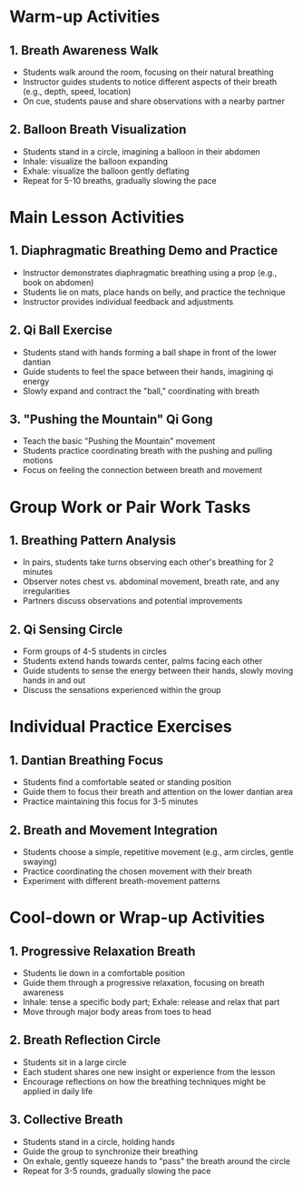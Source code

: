 # Warm-up Activities

## 1. Breath Awareness Walk
- Students walk around the room, focusing on their natural breathing
- Instructor guides students to notice different aspects of their breath (e.g., depth, speed, location)
- On cue, students pause and share observations with a nearby partner

## 2. Balloon Breath Visualization
- Students stand in a circle, imagining a balloon in their abdomen
- Inhale: visualize the balloon expanding
- Exhale: visualize the balloon gently deflating
- Repeat for 5-10 breaths, gradually slowing the pace

# Main Lesson Activities

## 1. Diaphragmatic Breathing Demo and Practice
- Instructor demonstrates diaphragmatic breathing using a prop (e.g., book on abdomen)
- Students lie on mats, place hands on belly, and practice the technique
- Instructor provides individual feedback and adjustments

## 2. Qi Ball Exercise
- Students stand with hands forming a ball shape in front of the lower dantian
- Guide students to feel the space between their hands, imagining qi energy
- Slowly expand and contract the "ball," coordinating with breath

## 3. "Pushing the Mountain" Qi Gong
- Teach the basic "Pushing the Mountain" movement
- Students practice coordinating breath with the pushing and pulling motions
- Focus on feeling the connection between breath and movement

# Group Work or Pair Work Tasks

## 1. Breathing Pattern Analysis
- In pairs, students take turns observing each other's breathing for 2 minutes
- Observer notes chest vs. abdominal movement, breath rate, and any irregularities
- Partners discuss observations and potential improvements

## 2. Qi Sensing Circle
- Form groups of 4-5 students in circles
- Students extend hands towards center, palms facing each other
- Guide students to sense the energy between their hands, slowly moving hands in and out
- Discuss the sensations experienced within the group

# Individual Practice Exercises

## 1. Dantian Breathing Focus
- Students find a comfortable seated or standing position
- Guide them to focus their breath and attention on the lower dantian area
- Practice maintaining this focus for 3-5 minutes

## 2. Breath and Movement Integration
- Students choose a simple, repetitive movement (e.g., arm circles, gentle swaying)
- Practice coordinating the chosen movement with their breath
- Experiment with different breath-movement patterns

# Cool-down or Wrap-up Activities

## 1. Progressive Relaxation Breath
- Students lie down in a comfortable position
- Guide them through a progressive relaxation, focusing on breath awareness
- Inhale: tense a specific body part; Exhale: release and relax that part
- Move through major body areas from toes to head

## 2. Breath Reflection Circle
- Students sit in a large circle
- Each student shares one new insight or experience from the lesson
- Encourage reflections on how the breathing techniques might be applied in daily life

## 3. Collective Breath
- Students stand in a circle, holding hands
- Guide the group to synchronize their breathing
- On exhale, gently squeeze hands to "pass" the breath around the circle
- Repeat for 3-5 rounds, gradually slowing the pace